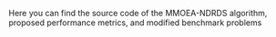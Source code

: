 Here you can find the source code of the MMOEA-NDRDS algorithm, proposed performance metrics, and modified benchmark problems
